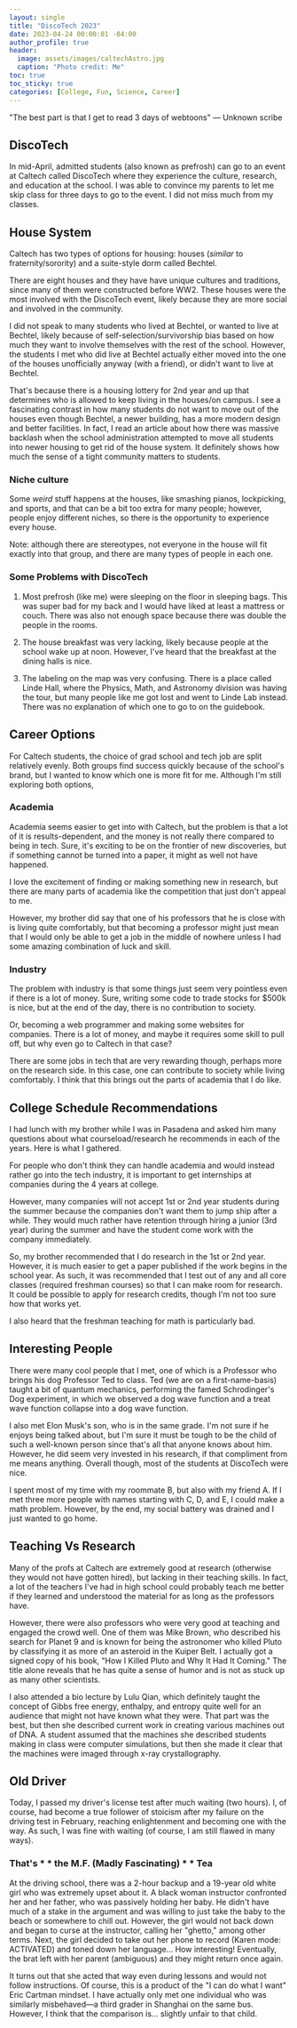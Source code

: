 ```yaml
---
layout: single
title: "DiscoTech 2023"
date: 2023-04-24 00:00:01 -04:00
author_profile: true
header: 
  image: assets/images/caltechAstro.jpg
  caption: "Photo credit: Me"
toc: true
toc_sticky: true
categories: [College, Fun, Science, Career]
---
```


"The best part is that I get to read 3 days of webtoons" — Unknown scribe

## DiscoTech
In mid-April, admitted students (also known as prefrosh) can go to an event at Caltech called DiscoTech where they experience the culture, research, and education at the school. I was able to convince my parents to let me skip class for three days to go to the event. I did not miss much from my classes. 

## House System
Caltech has two types of options for housing: houses (*similar* to fraternity/sorority) and a suite-style dorm called Bechtel.

There are eight houses and they have have unique cultures and traditions, since many of them were constructed before WW2. These houses were the most involved with the DiscoTech event, likely because they are more social and involved in the community.

I did not speak to many students who lived at Bechtel, or wanted to live at Bechtel, likely because of self-selection/survivorship bias based on how much they want to involve themselves with the rest of the school. However, the students I met who did live at Bechtel actually either moved into the one of the houses unofficially anyway (with a friend), or didn't want to live at Bechtel.

That's because there is a housing lottery for 2nd year and up that determines who is allowed to keep living in the houses/on campus. I see a fascinating contrast in how many students do not want to move out of the houses even though Bechtel, a newer building, has a more modern design and better facilities. In fact, I read an article about how there was massive backlash when the school administration attempted to move all students into newer housing to get rid of the house system. It definitely shows how much the sense of a tight community matters to students. 

### Niche culture
Some *weird* stuff happens at the houses, like smashing pianos, lockpicking, and sports, and that can be a bit too extra for many people; however, people enjoy different niches, so there is the opportunity to experience every house.

Note: although there are stereotypes, not everyone in the house will fit exactly into that group, and there are many types of people in each one. 

### Some Problems with DiscoTech
1. Most prefrosh (like me) were sleeping on the floor in sleeping bags. This was super bad for my back and I would have liked at least a mattress or couch. There was also not enough space because there was double the people in the rooms. 

2. The house breakfast was very lacking, likely because people at the school wake up at noon. However, I've heard that the breakfast at the dining halls is nice. 

3. The labeling on the map was very confusing. There is a place called Linde Hall, where the Physics, Math, and Astronomy division was having the tour, but many people like me got lost and went to Linde Lab instead. There was no explanation of which one to go to on the guidebook. 

## Career Options
For Caltech students, the choice of grad school and tech job are split relatively evenly. Both groups find success quickly because of the school's brand, but I wanted to know which one is more fit for me. Although I'm still exploring both options, 

### Academia
Academia seems easier to get into with Caltech, but the problem is that a lot of it is results-dependent, and the money is not really there compared to being in tech. Sure, it's exciting to be on the frontier of new discoveries, but if something cannot be turned into a paper, it might as well not have happened. 

I love the excitement of finding or making something new in research, but there are many parts of academia like the competition that just don't appeal to me. 

However, my brother did say that one of his professors that he is close with is living quite comfortably, but that becoming a professor might just mean that I would only be able to get a job in the middle of nowhere unless I had some amazing combination of luck and skill. 

### Industry
The problem with industry is that some things just seem very pointless even if there is a lot of money. Sure, writing some code to trade stocks for $500k is nice, but at the end of the day, there is no contribution to society. 

Or, becoming a web programmer and making some websites for companies. There is a lot of money, and maybe it requires some skill to pull off, but why even go to Caltech in that case? 

There are some jobs in tech that are very rewarding though, perhaps more on the research side. In this case, one can contribute to society while living comfortably. I think that this brings out the parts of academia that I do like. 

## College Schedule Recommendations
I had lunch with my brother while I was in Pasadena and asked him many questions about what courseload/research he recommends in each of the years. Here is what I gathered.

For people who don't think they can handle academia and would instead rather go into the tech industry, it is important to get internships at companies during the 4 years at college. 

However, many companies will not accept 1st or 2nd year students during the summer because the companies don't want them to jump ship after a while. They would much rather have retention through hiring a junior (3rd year) during the summer and have the student come work with the company immediately.

So, my brother recommended that I do research in the 1st or 2nd year. However, it is much easier to get a paper published if the work begins in the school year. As such, it was recommended that I test out of any and all core classes (required freshman courses) so that I can make room for research. It could be possible to apply for research credits, though I'm not too sure how that works yet. 

I also heard that the freshman teaching for math is particularly bad.

## Interesting People
There were many cool people that I met, one of which is a Professor who brings his dog Professor Ted to class. Ted (we are on a first-name-basis) taught a bit of quantum mechanics, performing the famed Schrodinger's Dog experiment, in which we observed a dog wave function and a treat wave function collapse into a dog wave function. 

I also met Elon Musk's son, who is in the same grade. I'm not sure if he enjoys being talked about, but I'm sure it must be tough to be the child of such a well-known person since that's all that anyone knows about him. However, he did seem very invested in his research, if that compliment from me means anything. Overall though, most of the students at DiscoTech were nice.

I spent most of my time with my roommate B, but also with my friend A. If I met three more people with names starting with C, D, and E, I could make a math problem. However, by the end, my social battery was drained and I just wanted to go home. 

## Teaching Vs Research
Many of the profs at Caltech are extremely good at research (otherwise they would not have gotten hired), but lacking in their teaching skills. In fact, a lot of the teachers I've had in high school could probably teach me better if they learned and understood the material for as long as the professors have. 

However, there were also professors who were very good at teaching and engaged the crowd well. One of them was Mike Brown, who described his search for Planet 9 and is known for being the astronomer who killed Pluto by classifying it as more of an asteroid in the Kuiper Belt. I actually got a signed copy of his book, "How I Killed Pluto and Why It Had It Coming." The title alone reveals that he has quite a sense of humor and is not as stuck up as many other scientists. 

I also attended a bio lecture by Lulu Qian, which definitely taught the concept of Gibbs free energy, enthalpy, and entropy quite well for an audience that might not have known what they were. That part was the best, but then she described current work in creating various machines out of DNA. A student assumed that the machines she described students making in class were computer simulations, but then she made it clear that the machines were imaged through x-ray crystallography. 

## Old Driver
Today, I passed my driver's license test after much waiting (two hours). I, of course, had become a true follower of stoicism after my failure on the driving test in February, reaching enlightenment and becoming one with the way. As such, I was fine with waiting (of course, I am still flawed in many ways). 

### That's \* \* the M.F. (Madly Fascinating) \* \* Tea 
At the driving school, there was a 2-hour backup and a 19-year old white girl who was extremely upset about it. A black woman instructor confronted her and her father, who was passively holding her baby. He didn't have much of a stake in the argument and was willing to just take the baby to the beach or somewhere to chill out. However, the girl would not back down and began to curse at the instructor, calling her "ghetto," among other terms. Next, the girl decided to take out her phone to record (Karen mode: ACTIVATED) and toned down her language... How interesting! Eventually, the brat left with her parent (ambiguous) and they might return once again. 

It turns out that she acted that way even during lessons and would not follow instructions. Of course, this is a product of the "I can do what I want" Eric Cartman mindset. I have actually only met one individual who was similarly misbehaved—a third grader in Shanghai on the same bus. However, I think that the comparison is... slightly unfair to that child. 